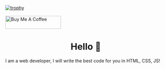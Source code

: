 [![trophy](https://github-profile-trophy.vercel.app/?username=ITUnitt&theme=tokyonight&no-frame=true)](https://github.com/ITUnitt/github-profile-trophy)<br /><br />
<a href="https://www.buymeacoffee.com/ITUnit" target="_blank"><img src="https://cdn.buymeacoffee.com/buttons/default-orange.png" alt="Buy Me A Coffee" height="41" width="174"></a>
<h1 align="center">Hello 👋</h1>
<p>I am a web developer, I will write the best code for you in HTML, CSS, JS!</p><br />
<!--[![Top Langs](https://github-readme-stats.vercel.app/api/top-langs/?username=ITUnitt)](https://github.com/ITUnitt/github-readme-stats)-->
<!--
**ITUnitt/ITUnitt** is a ✨ _special_ ✨ repository because its `README.md` (this file) appears on your GitHub profile.

Here are some ideas to get you started:

- 🔭 I’m currently working on ...
- 🌱 I’m currently learning ...
- 👯 I’m looking to collaborate on ...
- 🤔 I’m looking for help with ...
- 💬 Ask me about ...
- 📫 How to reach me: ...
- 😄 Pronouns: ...
- ⚡ Fun fact: ...
-->
